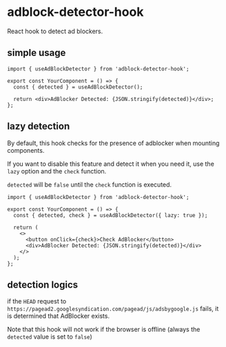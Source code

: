 # adblock-detector-hook

React hook to detect ad blockers.

## simple usage

```tsx
import { useAdBlockDetector } from 'adblock-detector-hook';

export const YourComponent = () => {
  const { detected } = useAdBlockDetector();

  return <div>AdBlocker Detected: {JSON.stringify(detected)}</div>;
};
```

## lazy detection

By default, this hook checks for the presence of adblocker when mounting components.

If you want to disable this feature and detect it when you need it, use the `lazy` option and the `check` function.

`detected` will be `false` until the `check` function is executed.

```tsx
import { useAdBlockDetector } from 'adblock-detector-hook';

export const YourComponent = () => {
  const { detected, check } = useAdBlockDetector({ lazy: true });

  return (
    <>
      <button onClick={check}>Check AdBlocker</button>
      <div>AdBlocker Detected: {JSON.stringify(detected)}</div>
    </>
  );
};
```

## detection logics

if the `HEAD` request to `https://pagead2.googlesyndication.com/pagead/js/adsbygoogle.js` fails, it is determined that AdBlocker exists.

Note that this hook will not work if the browser is offline (always the `detected` value is set to `false`)
